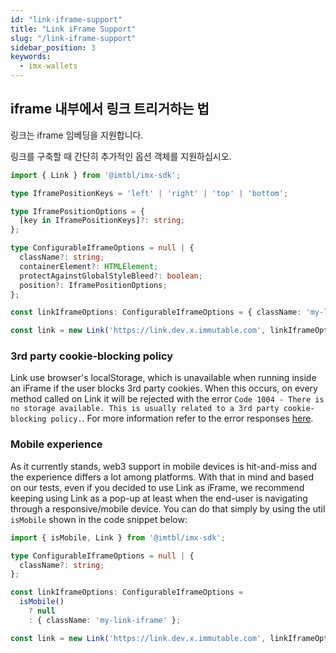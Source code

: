 ```yaml
---
id: "link-iframe-support"
title: "Link iFrame Support"
slug: "/link-iframe-support"
sidebar_position: 3
keywords:
  - imx-wallets
---
```


## iframe 내부에서 링크 트리거하는 법

링크는 iframe 임베딩을 지원합니다.

링크를 구축할 때 간단히 추가적인 옵션 객체를 지원하십시오.

```typescript
import { Link } from '@imtbl/imx-sdk';

type IframePositionKeys = 'left' | 'right' | 'top' | 'bottom';

type IframePositionOptions = {
  [key in IframePositionKeys]?: string;
};

type ConfigurableIframeOptions = null | {
  className?: string;
  containerElement?: HTMLElement;
  protectAgainstGlobalStyleBleed?: boolean;
  position?: IframePositionOptions;
};

const linkIframeOptions: ConfigurableIframeOptions = { className: 'my-link-iframe' };

const link = new Link('https://link.dev.x.immutable.com', linkIframeOptions);
```

### 3rd party cookie-blocking policy

Link use browser's localStorage, which is unavailable when running inside an iFrame if the user blocks 3rd party cookies. When this occurs, on every method called on Link it will be rejected with the error `Code 1004 - There is no storage available. This is usually related to a 3rd party cookie-blocking policy.`. For more information refer to the error responses [here](./link-errors.md#general-errors).

### Mobile experience

As it currently stands, web3 support in mobile devices is hit-and-miss and the experience differs a lot among platforms. With that in mind and based on our tests, even if you decided to use Link as iFrame, we recommend keeping using Link as a pop-up at least when the end-user is navigating through a responsive/mobile device. You can do that simply by using the util `isMobile` shown in the code snippet below:

```typescript
import { isMobile, Link } from '@imtbl/imx-sdk';

type ConfigurableIframeOptions = null | {
  className?: string;
};

const linkIframeOptions: ConfigurableIframeOptions = 
  isMobile()
    ? null
    : { className: 'my-link-iframe' };

const link = new Link('https://link.dev.x.immutable.com', linkIframeOptions);
```
